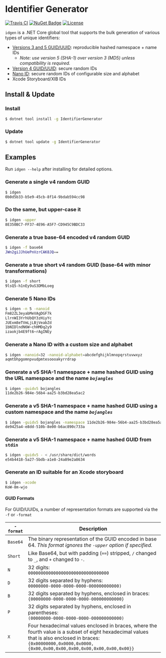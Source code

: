 # Identifier Generator

[![Travis CI](https://travis-ci.org/abock/idgen.svg?branch=master)](https://travis-ci.org/abock/idgen)
[![NuGet Badge](https://buildstats.info/nuget/IdentifierGenerator)](https://www.nuget.org/packages/IdentifierGenerator/)
[![License](https://img.shields.io/badge/license-MIT%20License-blue.svg)](LICENSE)

`idgen` is a .NET Core global tool that supports the bulk generation of various types of unique identifiers:

* [Versions 3 and 5 GUID/UUID](https://en.wikipedia.org/wiki/Universally_unique_identifier#Versions_3_and_5_(namespace_name-based)): reproducible hashed namespace + name IDs
  * _Note: use version 5 (SHA-1) over version 3 (MD5) unless compatibility is required._
* [Version 4 GUID/UUID](https://en.wikipedia.org/wiki/Universally_unique_identifier#Version_4_(random)): secure random IDs
* [Nano ID](https://zelark.github.io/nano-id-cc/): secure random IDs of configurable size and alphabet
* Xcode Storyboard/XIB IDs

## Install & Update

### Install

```bash
$ dotnet tool install -g IdentifierGenerator
```

### Update

```bash
$ dotnet tool update -g IdentifierGenerator
```

## Examples

Run `idgen --help` after installing for detailed options.

### Generate a single v4 random GUID
```bash
$ idgen
0b0d5b33-b5e9-45cb-8f14-9bdab594cc98
```

### Do the same, but upper-case it
```bash
$ idgen -upper
8E350BC7-FF37-4E96-A5F7-CD945C9BDC33
```

### Generate a true base-64 encoded v4 random GUID
```bash
$ idgen -f base64
JWn2giJJhUePnVzrCAK8JQ==
```

### Generate a true short v4 random GUID (base-64 with minor transformations)
```bash
$ idgen -f short
9lsQ5-h1nEy9uS3DMbLoeg
```

### Generate 5 Nano IDs
```bash
$ idgen -n 5 -nanoid
Fm82ZL3eyabMeVAgDGF7k
LlrnWI3YrhUbQY3zHiyYc
JUExm8eTVmLjLBjVeabZd
1bNIDlndN6W~chHMDq2y9
izaokjb4E9ft6~rAgINEy
```

### Generate a Nano ID with a custom size and alphabet
```bash
$ idgen -nanoid=32 -nanoid-alphabet=abcdefghijklmnopqrstuvwxyz
aqmtbhpgomnpvudpmtesoooakyrrdrap
```

### Generate a v5 SHA-1 namespace + name hashed GUID using the URL namespace and the name _`bojangles`_
```bash
$ idgen -guidv5 bojangles
11de2b26-984e-56b4-aa25-b3bd28ea5ac2
```

### Generate a v5 SHA-1 namespace + name hashed GUID using a custom namespace and the name _`bojangles`_
```bash
$ idgen -guidv5 bojangles -namespace 11de2b26-984e-56b4-aa25-b3bd28ea5ac2
de9425a4-e8dd-510b-8e00-b6ac890c733a
```

### Generate a v5 SHA-1 namespace + name hashed GUID from `stdin`

```bash
$ idgen -guidv5 - < /usr/share/dict/words
e54b4418-5a27-5bdb-a1e8-24a89e2a8634
```

### Generate an ID suitable for an Xcode storyboard
```bash
$ idgen -xcode
KoW-8m-wjo
```

#### GUID Formats

For GUID/UUIDs, a number of representation formats are supported via the `-f` or `-format`

| `-format` | Description |
| --------------- | ----------- |
| `Base64` | The binary representation of the GUID encoded in base 64. _This format ignores the `-upper` option if specified._ |
| `Short` | Like Base64, but with padding (`==`) stripped, `/` changed to `_`, and `+` changed to `-`. |
| `N` | 32 digits:<br>`00000000000000000000000000000000` |
| `D` | 32 digits separated by hyphens:<br>`00000000-0000-0000-0000-000000000000)` |
| `B` | 32 digits separated by hyphens, enclosed in braces:<br>`{00000000-0000-0000-0000-000000000000}` |
| `P` | 32 digits separated by hyphens, enclosed in parentheses:<br>`(00000000-0000-0000-0000-000000000000)` |
| `X` | Four hexadecimal values enclosed in braces, where the fourth value is a subset of eight hexadecimal values that is also enclosed in braces:<br>`{0x00000000,0x0000,0x0000,{0x00,0x00,0x00,0x00,0x00,0x00,0x00,0x00}}` |
